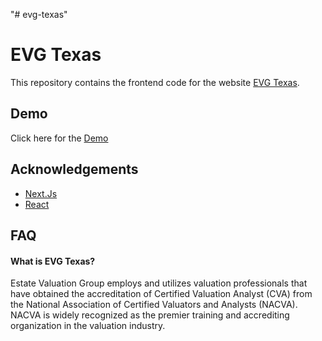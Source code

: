 "# evg-texas" 

# EVG Texas

This repository contains the frontend code for the website [EVG Texas](https://evg-texas.com/).



## Demo

Click here for the [Demo](https://evg-texas.vercel.app/)


## Acknowledgements

 - [Next.Js](https://nextjs.org/)
 - [React](https://reactjs.org)
## FAQ

#### What is EVG Texas?

Estate Valuation Group employs and utilizes valuation professionals that have obtained the accreditation of Certified Valuation Analyst (CVA) from the National Association of Certified Valuators and Analysts (NACVA).  NACVA is widely recognized as the premier training and accrediting organization in the valuation industry. 

